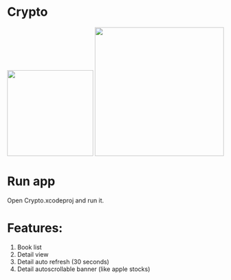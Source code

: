 # Crypto

<img src="https://openclipart.org/image/2400px/svg_to_png/28580/kablam-Number-Animals-1.png" width="200"/> <img src="https://openclipart.org/download/71101/two.svg" width="300"/>


# Run app

Open Crypto.xcodeproj and run it.

# Features: 

1) Book list
2) Detail view
3) Detail auto refresh (30 seconds)
4) Detail autoscrollable banner (like apple stocks)
